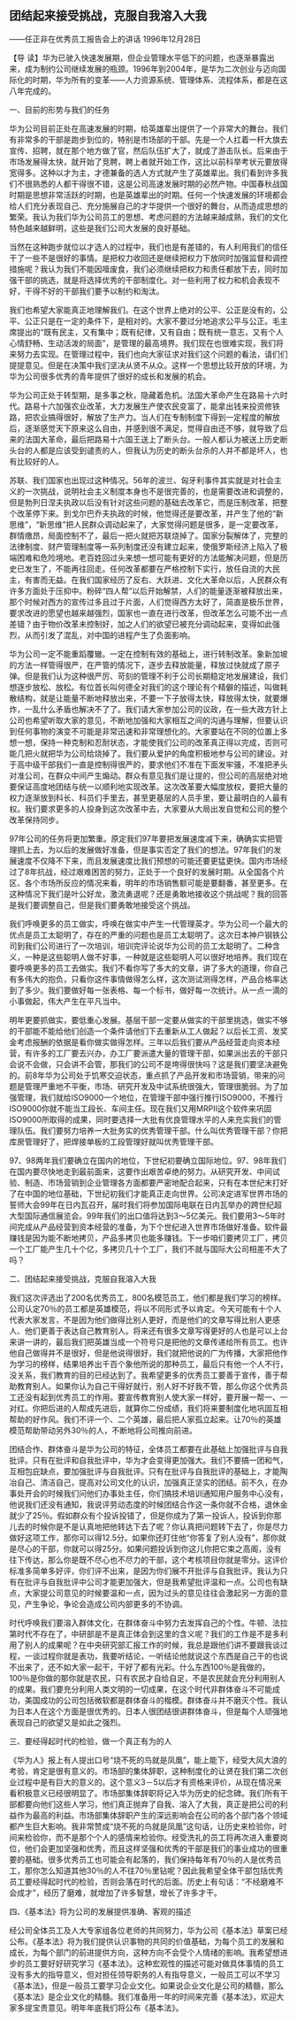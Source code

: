 ## 团结起来接受挑战，克服自我溶入大我

——任正非在优秀员工报告会上的讲话
1996年12月28日



【导  读】华为已驶入快速发展期，但企业管理水平低下的问题，也逐渐暴露出来，成为制约公司继续发展的瓶颈。1996年到2004年，是华为二次创业与迈向国际化的时期，华为所有的变革——人力资源系统、管理体系、流程体系，都是在这八年完成的。



一、目前的形势与我们的任务

华为公司目前正处在高速发展的时期，给英雄辈出提供了一个非常大的舞台。我们有非常多的干部是跑步到位的，特别是市场部的干部。先是一个人扛着一杆大旗去宣传、招聘，就在那个地方做了官，然后队伍扩大了，就成了游击队长。后来由于市场发展得太快，就开始了竞聘，聘上者就开始工作，这比以前科举考状元要放得宽得多。这种以才为主，才德兼备的选人方式就产生了英雄辈出。我们看到许多我们不很熟悉的人都干得很不错，这是公司高速发展时期的必然产物。中国春秋战国时期是思想非常活跃的时期，也是英雄辈出的时期。任何一个快速发展的环境都会给人们充分表现自己、充分施展自己的才华提供一个很好的舞台，从而造成思想的繁荣。我认为我们华为公司员工的思想、考虑问题的方法越来越成熟，我们的文化特色越来越鲜明，这些是我们公司大发展的良好基础。

当然在这种跑步就位以才选人的过程中，我们也是有差错的，有人利用我们的信任干了一些不是很好的事情。是把权力收回还是继续把权力下放同时加强监督和调控措施呢？我认为我们不能因噎废食，我们必须继续把权力和责任都放下去，同时加强干部的挑选，就是将选择优秀的干部制度化。对一些利用了权力和机会表现不好，干得不好的干部我们要予以制约和淘汰。

我们也希望大家能真正地理解我们。在这个世界上绝对的公平、公正是没有的，公平、公正只是在一定的条件下，是相对的。大家不要过分地追求公平与公正。毛主席提出的“既有民主，又有集中；既有纪律，又有自由；既有统一意志，又有个人心情舒畅、生动活泼的局面”，是管理的最高境界。我们现在也很难实现，我们将来努力去实现。在管理过程中，我们也向大家征求对我们这个问题的看法，请们们提提意见。但是在决策中我们坚决从贤不从众。这样一个思想比较开放的环境，为华为公司很多优秀的青年提供了很好的成长和发展的机会。

华为公司正处于转型期，是多事之秋，隐藏着危机。法国大革命产生在路易十六时代。路易十六加强农业改革，大力发展生产使农民变富了，能拿出钱来投资修铁路，把农业搞得很好，解放了生产力。当人们在专制制度下得到一定程度的解放后，逐渐感觉天下原来这么自由，并感到很不满足，觉得自由还不够，就导致了后来的法国大革命，最后把路易十六国王送上了断头台。一般人都认为被送上历史断头台的人都是应该受到谴责的人，但我认为历史的断头台杀的人并不都是坏人，也有比较好的人。

苏联、我们国家也出现过这种情况。56年的波兰、匈牙利事件其实就是对社会主义的一次挑战，说明社会主义制度本身也不是很完善的，也是需要改进和调整的，但是勃列日涅夫执政以后没有针对这些问题的基础去改革它，而是压制改革，把整个改革停下来。到戈尔巴乔夫执政的时候，他觉得还是要改革，并产生了他的“新思维”，“新思维”把人民群众调动起来了，大家觉得问题是很多，是一定要改革，群情缴昂，局面控制不了，最后一把火就把苏联烧掉了。国家分裂解体了，完整的法律制度、财产管理制度等一系列制度还没有建立起来，使俄罗斯经济上陷入了极端困难和危险境地。老百姓回过头来想一想可能有更好的方法能解决问题，但是历史已发生了，不能再往回走。任何改革都要在严格控制下实行，放任自流的大民主，有害而无益。在我们国家经历了反右、大跃进、文化大革命以后，人民群众有许多方面处于压抑中。粉碎“四人帮”以后开始解禁，人们的能量逐渐被释放出来，那个时候对西方的宣传过多且过于片面，人们觉得西方太好了，简直是极乐世界，要求改进的愿望也越来越强烈，国家也一直在进行改革，但改革怎么可能不出一点差错？由于物价改革未控制好，加之人们的欲望已被充分调动起来，变得如此强烈，从而引发了混乱，对中国的进程产生了负面影响。

华为公司一定不能重蹈覆辙。一定在控制有效的基础上，进行转制改革。象新加坡的方法一样管得很严，在严管的情况下，逐步去释放能量，释放过快就成了原子弹。但是我们认为这种很严厉、苛刻的管理不利于公司长期稳定地发展建设，我们想逐步放松、放松。有位首长叫何德全对我们的这个理论有个精僻的描述，叫做耗散结构，就是让能量不断地释放出来，不要一下子放得太快，释放得太快，就要爆炸，一乱什么矛盾也解决不了了。我们请大家参加公司的议政，在一些大政方针上公司也希望听取大家的意见，不断地加强和大家相互之间的沟通与理解，但要认识到任何事物的演变不可能是非常迅速和非常理想化的。大家要站在不同的位置上多想一想，保持一种克制和忍耐状态，才能使我们公司的改革真正得以完成，否则可能几把火就把华为公司给烧掉了。我们要从爱护的角度积极地参与公司的建设。对于高中级干部我们一直是控制得很严的，要求他们不准在下面发牢骚，不准把矛头对准公司，在群众中间产生煽动。群众有意见我们是让提的，但公司的高层绝对地要保证高度地团结与统一以顺利地实现改革。这次改革要大幅度放权，要把大量的权力逐渐放到科长、科员们手里去，甚至更基层的人员手里，要让最明白的人最有权。我们要求更多的人投身到这次改革中去，大家要从大局出发自觉和公司的整个改革保持同步。

97年公司的任务将更加繁重。原定我们97年要把发展速度减下来，确确实实把管理抓上去，为以后的发展做好准备，但是事实否定了我们的想法。97年我们的发展速度不仅降不下来，而且发展速度比我们预想的可能还要更猛更快。国内市场经过了8年抗战，经过艰难困苦的努力，正处于一个良好的发展时期。从全国各个片区、各个市场所反应的情况来看，明年的市场销售额可能是要翻番，甚至更多。在这种情况下我们是叶公好龙，激流勇退呢？还是勇敢地接收这个挑战呢？我的回答是我们要调整自己，但是我们要勇敢地接受这个挑战。

我们呼唤更多的员工做实，呼唤在做实中产生一代管理英才。华为公司一个最大的优点是员工太聪明了，存在的严重的问题也是员工太聪明了。这次日本神户钢铁公司到我们公司进行了一次培训，培训完评论说华为公司的员工太聪明了。二种含义，一种是这些聪明人做不好事，一种就是这些聪明人可以很好地培养。我们现在要呼唤更多的员工去做实。我们不看你写了多大的文章，讲了多大的道理，你自己有多伟大的抱负，只看你这件事情做得怎么样，这次测试测得怎样，产品合格率达到了多少。我们要做好每一张表格、每一个标书，做好每一次统计。从一点一滴的小事做起，伟大产生在平凡当中。

明年更要抓做实，要低重心发展。基层干部一定要从做实的干部里挑选，做实不够的干部能不能给他们创造一个条件请他们下去重新从工人做起？以后长工资、发奖金考虑报酬的依据是看你做实做得怎样。三年以后我们要从产品经营走向资本经营，有许多的工厂要去兴办，办工厂要派遣大量的管理干部，如果派出去的干部只会说不会做，只会讲不会管，那我们的公司不是垮得很快吗？这是我们要坚决避免的。前8年华为公司处于饥寒交迫状态，重点抓了产品开发和市场营销，带来的问题是管理严重地不平衡，市场、研究开发及中试系统很强大，管理很脆弱。为了加强管理，我们就给ISO9000一个地位，在管理干部中强行推行ISO9000，不推行ISO9000你就不能当工段长、车间主任。现在我们又用MRPII这个软件来巩固ISO9000所取得的成果，同时要选择一大批有优良管理水平的人来充实我们的管理队伍。我们要努力培养一大批务实的优秀管理干部。什么叫优秀管理干部？你把库房管理好了，把焊接单板的工段管理好就叫优秀管理干部。

97、98两年我们要确立在国内的地位，下世纪初要确立国际地位。97、98年我们在国内要尽快地走到最前面来，这要作出艰苦卓绝的努力。从研究开发、中间试验、制造、市场营销到企业管理各方面都要严密地配合起来，只有在本世纪末打好了在中国的地位基础，下世纪初我们才能真正走向世界。公司决定进军世界市场的誓师大会99年在日内瓦召开，届时我们将参加国际电联在日内瓦举办的跨世纪超大型国际通信展览会。99年我们的出口值将达到3～5亿美元。我们要用3～5年时间完成从产品经营到资本经营的准备，为下个世纪进入世界市场做好准备。软件最赚钱是因为能不断地拷贝，产品多拷贝也能多赚钱。下一步咱们要拷贝工厂，拷贝一个工厂能产生几十个亿，多拷贝几十个工厂，我们不就与国际大公司相差不大了吗？

二、团结起来接受挑战，克服自我溶入大我

我们这次评选出了200名优秀员工，800名模范员工，他们都是我们学习的榜样。公司认定70％的员工都是英雄模范，将以不同形式予以肯定。今天可能有十个人代表大家发言，不是因为他们做得比别人更好，而是他们的文章写得比别人更感人、他们更善于表达自己教育别人。将来还有很多文章写得更好的人也是可以上台来讲一讲的，最后我们把英雄当成一个符号只是把他的文章传递给所有员工。也许他自己做得并不是很好，但是他说得很好，我们就把他说的广为传播，大家把他作为学习的榜样，结果培养出千百个象他所说的那种员工，最后只有他一个人不行，没关系，我们教育的目的已经达到了。我希望更多的优秀员工要善于宣传，善于帮助教育别人。如果你认为自己干得好就行，别人好不好我不管，那么你这个优秀员工还没有起到优秀员工的作用。要宣传教育别人使大家一样好，要开展一帮一、一对红。你把后进的人帮成先进后，就算你二份成绩，我们将来要制度化地巩固互相帮助的好作风。我们不评一个、二个英雄，最后把人家孤立起来。让70％的英雄模范帮助带动另外30％的人，不断地将公司推向前进。

团结合作、群体奋斗是华为公司的特征，全体员工都要在此基础上加强批评与自我批评。只有在批评和自我批评中，华为才会变得更加强大。我们不要搞一团和气，互相包庇缺点，要加强批评与自我批评。只有在批评与自我批评的基础上，才能陶冶自己、清洁自己，提高对公司文化的认识，加强真正坚实的团结。前不久，在办事处开会的时候我们问他们办事处主任，你们搞技术培训通知用户服务中心没有，他说我们还没有通知，我说评劳动态度的时候团结合作这一条你就不合格，退休金就少了25％。假如群众有个投诉投错了，但是你成为了第一投诉人，投诉到你那儿去的时候你是不是认真地把他转达下去了呢？你认真把问题转下去了，你是尽力做好这项工作，那你可以得12.5分。如果你还盯住他“你答复了别人没有”，那你就是尽心的干部，你就可以得25分。如果问题投诉到你这儿你把它束之高阁，没有往下传达，那么你是既不尽心也不尽力的干部，这个考核项目你就是零分。这评价标准多简单多好评，你们评不出来，是因为你们展不开批评与自我批评。我认为只有在批评与自我批评中公司才能更加强大，但是我希望批评温和一点。公司也有缺点，大家提公司意见的时候要温和一点，因为过头的意见往往会激起另一方面的意见，产生争论，争论会造成公司内部更多的不协调。

时代呼唤我们要溶入群体文化，在群体奋斗中努力去发挥自己的个性。牛顿、法拉第时代不存在了，中研部是不是真正体会到这里的含义呢？我们的工作是不是多利用了别人的成果呢？在中央研究部汇报工作的时候，我总是跟他们讲不要跟我谈过程，一谈过程你就是表功，我要听结论，一听结论他就说这个东西是自己干的也说不出来了，还不如大家一起干，干好了都有光彩。什么东西100％是我做的，100％是你做的那你就是农民，只有农民才自给自足，不是农民就会充分利用别人的成果。我们要充分利用人类文明的一切成果，在这个时代非群体奋斗不可能成功，美国成功的公司包括微软都是群体奋斗的楷模。群体奋斗并不磨灭个性。我认为日本人在这个方面是很优秀的。日本人很团结很讲群体奋斗，但是每个人顽强地表现自己的欲望又是如此之强烈。

三、要经得起时代的检验，做一个真正有为的人

《华为人》报上有人提出口号“烧不死的鸟就是凤凰”，能上能下，经受大风大浪的考验，肯定是很有意义的。市场部的集体辞职，这种制度化的让贤在我们第二次创业过程中是有巨大的意义的。这个意义3－5以后才有资格来评价，从现在情况来看积极意义已经很明显了。市场部集体辞职将记入华为历史的纪念碑。我们所有干部都要向他们这些人学习，他们真正抛弃了自我、溶入了大我，真正是把公司的利益作为最高的利益。市场部集体辞职产生的深远影响会在公司的各个部门各个领域都产生巨大影响。我非常赞成“烧不死的鸟就是凤凰”这句话，让历史来检验你，时间来检验你，而不是那个个人的感情来检验你。经受洗礼的员工将再次进入重要岗位，他们会更加坚强和优秀，而且这样坚强和优秀的干部是我们的事业成功的很重要的基础。很多优秀员工也可能会有起落的，我们保持每年有70％的人是优秀员工，那你怎么知道其他30％的人不往70％里钻呢？因此我希望全体干部包括优秀员工要经得起时代的检验，否则会落在时代的后面。历史上有句话：“不经磨难不会成才”，经历了磨难，就增加了许多智慧，增长了许多才干。

四、《基本法》将为公司的发展提供准确、客观的描述

经公司全体员工及人大专家组各位老师的共同努力，华为公司《基本法》草案已经公布。《基本法》将为我们提供认识事物的共同的价值基础，为每个员工的发展和成长，为每个部门的前进提供方向，这种方向不会受个人情绪的影响。我希望想进步的员工要好好研究学习《基本法》。这种宏观性的描述可能对做具体事情的员工没有多大的指导意义，但对担任领导职务的人有指导意义，一般员工可以不学习《基本法》，但是一般员工要学习企业文化。如果说企业文化是公司的精髓，那么《基本法》是企业文化的精髓。我们准备用一年的时间来完善《基本法》，欢迎大家多提宝贵意见。明年年底我们将公布《基本法》。

